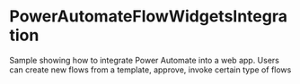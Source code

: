 # PowerAutomateFlowWidgetsIntegration
Sample showing how to integrate Power Automate into a web app. Users can create new flows from a template, approve, invoke certain type of flows

